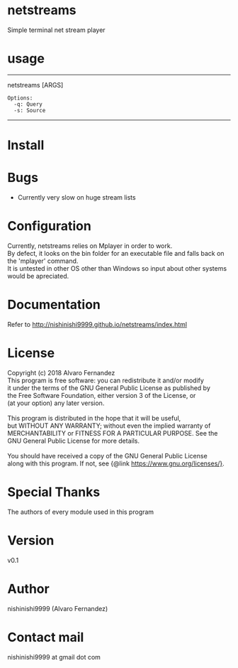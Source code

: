 # netstreams
Simple terminal net stream player

# usage
----

netstreams [ARGS]

    Options:
      -q: Query
      -s: Source

----
# Install

# Bugs
- Currently very slow on huge stream lists

# Configuration
Currently, netstreams relies on Mplayer in order to work.
<br>By defect, it looks on the bin folder for an executable file and falls back on the 'mplayer' command.
<br>It is untested in other OS other than Windows so input about other systems would be apreciated.

# Documentation
Refer to http://nishinishi9999.github.io/netstreams/index.html

# License
Copyright (c) 2018 Alvaro Fernandez
<br>This program is free software: you can redistribute it and/or modify
<br>it under the terms of the GNU General Public License as published by
<br>the Free Software Foundation, either version 3 of the License, or
<br>(at your option) any later version.
<br>
<br>This program is distributed in the hope that it will be useful,
<br>but WITHOUT ANY WARRANTY; without even the implied warranty of
<br>MERCHANTABILITY or FITNESS FOR A PARTICULAR PURPOSE.  See the
<br>GNU General Public License for more details.
<br>
<br>You should have received a copy of the GNU General Public License
<br>along with this program.  If not, see {@link https://www.gnu.org/licenses/}.

# Special Thanks
The authors of every module used in this program

# Version
v0.1

# Author
nishinishi9999 (Alvaro Fernandez)

# Contact mail
nishinishi9999 at gmail dot com